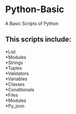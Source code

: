 # Python-Basic
A Basic Scripts of Python


## This scripts include: <br/>
*List<br/>
*Modules<br/>
*Strings<br/>
*Tuples<br/>
*Validators<br/>
*Variables <br/>
*Classes<br/>
*Conditionals<br/>
*Files<br/>
*Modules<br/>
*Py_json<br/>

